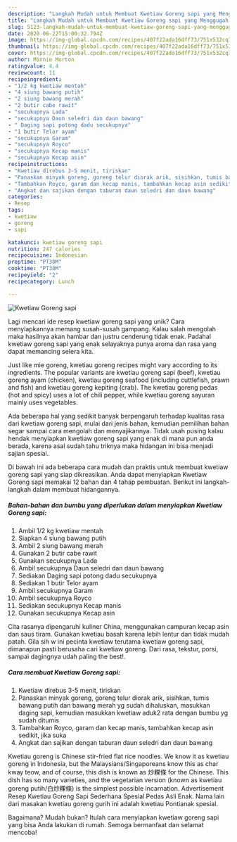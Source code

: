 ```yaml
---
description: "Langkah Mudah untuk Membuat Kwetiaw Goreng sapi yang Menggugah Selera"
title: "Langkah Mudah untuk Membuat Kwetiaw Goreng sapi yang Menggugah Selera"
slug: 5123-langkah-mudah-untuk-membuat-kwetiaw-goreng-sapi-yang-menggugah-selera
date: 2020-06-22T15:00:32.794Z
image: https://img-global.cpcdn.com/recipes/407f22ada16dff73/751x532cq70/kwetiaw-goreng-sapi-foto-resep-utama.jpg
thumbnail: https://img-global.cpcdn.com/recipes/407f22ada16dff73/751x532cq70/kwetiaw-goreng-sapi-foto-resep-utama.jpg
cover: https://img-global.cpcdn.com/recipes/407f22ada16dff73/751x532cq70/kwetiaw-goreng-sapi-foto-resep-utama.jpg
author: Minnie Morton
ratingvalue: 4.4
reviewcount: 11
recipeingredient:
- "1/2 kg kwetiaw mentah"
- "4 siung bawang putih"
- "2 siung bawang merah"
- "2 butir cabe rawit"
- "secukupnya Lada"
- "secukupnya Daun seledri dan daun bawang"
- " Daging sapi potong dadu secukupnya"
- "1 butir Telor ayam"
- "secukupnya Garam"
- "secukupnya Royco"
- "secukupnya Kecap manis"
- "secukupnya Kecap asin"
recipeinstructions:
- "Kwetiaw direbus 3-5 menit, tiriskan"
- "Panaskan minyak goreng, goreng telur diorak arik, sisihkan, tumis bawang putih dan bawang merah yg sudah dihaluskan, masukkan daging sapi, kemudian masukkan kwetiaw aduk2 rata dengan bumbu yg sudah ditumis"
- "Tambahkan Royco, garam dan kecap manis, tambahkan kecap asin sedikit, jika suka"
- "Angkat dan sajikan dengan taburan daun seledri dan daun bawang"
categories:
- Resep
tags:
- kwetiaw
- goreng
- sapi

katakunci: kwetiaw goreng sapi 
nutrition: 247 calories
recipecuisine: Indonesian
preptime: "PT30M"
cooktime: "PT30M"
recipeyield: "2"
recipecategory: Lunch

---
```



![Kwetiaw Goreng sapi](https://img-global.cpcdn.com/recipes/407f22ada16dff73/751x532cq70/kwetiaw-goreng-sapi-foto-resep-utama.jpg)

Lagi mencari ide resep kwetiaw goreng sapi yang unik? Cara menyiapkannya memang susah-susah gampang. Kalau salah mengolah maka hasilnya akan hambar dan justru cenderung tidak enak. Padahal kwetiaw goreng sapi yang enak selayaknya punya aroma dan rasa yang dapat memancing selera kita.

Just like mie goreng, kwetiau goreng recipes might vary according to its ingredients. The popular variants are kwetiau goreng sapi (beef), kwetiau goreng ayam (chicken), kwetiau goreng seafood (including cuttlefish, prawn and fish) and kwetiau goreng kepiting (crab). The kwetiau goreng pedas (hot and spicy) uses a lot of chili pepper, while kwetiau goreng sayuran mainly uses vegetables.

Ada beberapa hal yang sedikit banyak berpengaruh terhadap kualitas rasa dari kwetiaw goreng sapi, mulai dari jenis bahan, kemudian pemilihan bahan segar sampai cara mengolah dan menyajikannya. Tidak usah pusing kalau hendak menyiapkan kwetiaw goreng sapi yang enak di mana pun anda berada, karena asal sudah tahu triknya maka hidangan ini bisa menjadi sajian spesial.


Di bawah ini ada beberapa cara mudah dan praktis untuk membuat kwetiaw goreng sapi yang siap dikreasikan. Anda dapat menyiapkan Kwetiaw Goreng sapi memakai 12 bahan dan 4 tahap pembuatan. Berikut ini langkah-langkah dalam membuat hidangannya.

<!--inarticleads1-->

##### Bahan-bahan dan bumbu yang diperlukan dalam menyiapkan Kwetiaw Goreng sapi:

1. Ambil 1/2 kg kwetiaw mentah
1. Siapkan 4 siung bawang putih
1. Ambil 2 siung bawang merah
1. Gunakan 2 butir cabe rawit
1. Gunakan secukupnya Lada
1. Ambil secukupnya Daun seledri dan daun bawang
1. Sediakan  Daging sapi potong dadu secukupnya
1. Sediakan 1 butir Telor ayam
1. Ambil secukupnya Garam
1. Ambil secukupnya Royco
1. Sediakan secukupnya Kecap manis
1. Gunakan secukupnya Kecap asin


Cita rasanya dipengaruhi kuliner China, menggunakan campuran kecap asin dan saus tiram. Gunakan kwetiau basah karena lebih lentur dan tidak mudah patah. Gila sih w ini pecinta kwetiaw terutama kwetiaw goreng sapi, dimanapun pasti berusaha cari kwetiaw goreng. Dari rasa, tekstur, porsi, sampai dagingnya udah paling the best!. 

<!--inarticleads2-->

##### Cara membuat Kwetiaw Goreng sapi:

1. Kwetiaw direbus 3-5 menit, tiriskan
1. Panaskan minyak goreng, goreng telur diorak arik, sisihkan, tumis bawang putih dan bawang merah yg sudah dihaluskan, masukkan daging sapi, kemudian masukkan kwetiaw aduk2 rata dengan bumbu yg sudah ditumis
1. Tambahkan Royco, garam dan kecap manis, tambahkan kecap asin sedikit, jika suka
1. Angkat dan sajikan dengan taburan daun seledri dan daun bawang


Kwetiau goreng is Chinese stir-fried flat rice noodles. We know it as kwetiau goreng in Indonesia, but the Malaysians/Singaporeans know this as char kway teow, and of course, this dish is known as 炒粿條 for the Chinese. This dish has so many varieties, and the vegetarian version (known as kwetiau goreng putih/白炒粿條) is the simplest possible incarnation. Advertisement Resep Kwetiau Goreng Sapi Sederhana Spesial Pedas Asli Enak. Nama lain dari masakan kwetiau goreng gurih ini adalah kwetiau Pontianak spesial. 

Bagaimana? Mudah bukan? Itulah cara menyiapkan kwetiaw goreng sapi yang bisa Anda lakukan di rumah. Semoga bermanfaat dan selamat mencoba!
